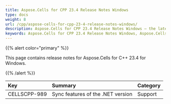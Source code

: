 ```yaml
---
title: Aspose.Cells for CPP 23.4 Release Notes Windows
type: docs
weight: 8
url: /cpp/aspose-cells-for-cpp-23-4-release-notes-windows/
description: Aspose.Cells for CPP 23.4 Release Notes Windows – the latest enhancements, new features, and fixes.
keywords: Aspose.Cells for CPP 23.4 Release Notes Windows, Aspose.Cells for CPP 23.4 Windows updates and fixes
---
```


{{% alert color="primary" %}}

This page contains release notes for Aspose.Cells for C++ 23.4 for Windows.

{{% /alert %}}

|**Key**|**Summary**|**Category**|
| :- | :- | :- |
|CELLSCPP-989|Sync features of the .NET version|Support